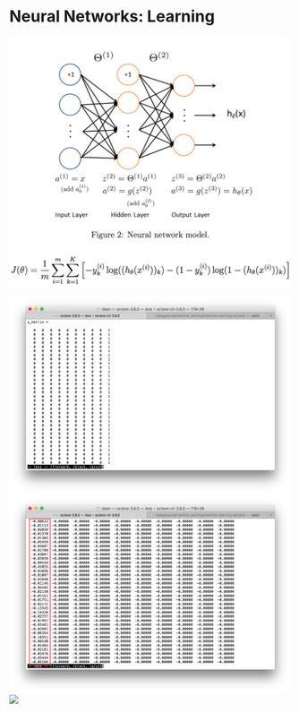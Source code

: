 # Neural Networks: Learning


![](./images/nn_fwd_prop.png)
![](./images/nn_cost_function.png)

![](./images/y_matrix.png)
![](./images/y_matrix_log.png)
![](./images/y_matrix_log_1.png.png)
